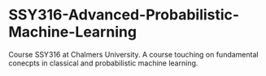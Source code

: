 # SSY316-Advanced-Probabilistic-Machine-Learning
Course SSY316 at Chalmers University. A course touching on fundamental conecpts in classical and probabilistic machine learning.
